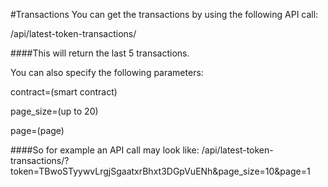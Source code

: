 #Transactions
You can get the transactions by using the following API call:

/api/latest-token-transactions/

####This will return the last 5 transactions.

You can also specify the following parameters:

contract=(smart contract)

page_size=(up to 20)

page=(page)

####So for example an API call may look like:
/api/latest-token-transactions/?token=TBwoSTyywvLrgjSgaatxrBhxt3DGpVuENh&page_size=10&page=1